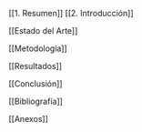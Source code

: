 [[1. Resumen]]
[[2. Introducción]]

[[Estado del Arte]]

[[Metodología]]

[[Resultados]]

[[Conclusión]]

[[Bibliografía]]

[[Anexos]]